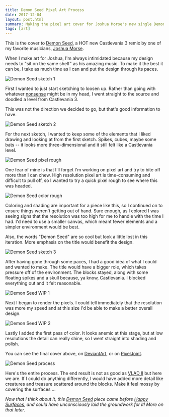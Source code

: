 ```yaml
---
title: Demon Seed Pixel Art Process
date: 2017-12-04
layout: post.html
summary: Making the pixel art cover for Joshua Morse's new single Demon Seed.
tags: [art]
---
```


This is the cover to [Demon Seed](https://joshuamorse.bandcamp.com/album/single-demon-seed-castlevania-3-arrangement), a HOT new Castlevania 3 remix by one of my favorite musicians, [Joshua Morse](http://jmflava.com/#/welcome).

When I make art for Joshua, I'm always intimidated because my design needs to "sit on the same shelf" as his amazing music. To make it the best it can be, I take as much time as I can and put the design through its paces.

![Demon Seed sketch 1](/media/images/post/demon-seed/ds_1_sketch1.jpg)

First I wanted to just start sketching to loosen up. Rather than going with whatever [nonsense](https://richtaur.deviantart.com/art/Kermit-eating-popcorn-with-duck-ears-obviously-671557419) might be in my head, I went straight to the source and doodled a level from Castlevania 3.

This was not the direction we decided to go, but that's good information to have.

![Demon Seed sketch 2](/media/images/post/demon-seed/ds_2_sketch2.jpg)

For the next sketch, I wanted to keep some of the elements that I liked drawing and looking at from the first sketch. Spikes, cubes, maybe some bats -- it looks more three-dimensional and it still felt like a Castlevania level.

![Demon Seed pixel rough](/media/images/post/demon-seed/ds_3_sketch2_pixel_art_rough.jpg)

One fear of mine is that I'll forget I'm working on pixel art and try to bite off more than I can chew. High resolution pixel art is time-consuming and difficult to pull off, so I wanted to try a quick pixel rough to see where this was headed.

![Demon Seed color rough](/media/images/post/demon-seed/ds_4_sketch2_pixel_art_color_rough.jpg)

Coloring and shading are important for a piece like this, so I continued on to ensure things weren't getting out of hand. Sure enough, as I colored I was seeing signs that the resolution was too high for me to handle with the time I had. I'd need to use a smaller canvas, which meant fewer elements and a simpler environment would be best.

Also, the words "Demon Seed" are so cool but look a little lost in this iteration. More emphasis on the title would benefit the design.

![Demon Seed sketch 3](/media/images/post/demon-seed/ds_5_sketch.jpg)

After having gone through some paces, I had a good idea of what I could and wanted to make. The title would have a bigger role, which takes pressure off of the environment. The blocks stayed, along with some floating spikes and a skull because, ya know, Castlevania. I blocked everything out and it felt reasonable.

![Demon Seed WIP 1](/media/images/post/demon-seed/ds_6_wip_1.jpg)

Next I began to render the pixels. I could tell immediately that the resolution was more my speed and at this size I'd be able to make a better overall design.

![Demon Seed WIP 2](/media/images/post/demon-seed/ds_7_wip_2.jpg)

Lastly I added the first pass of color. It looks anemic at this stage, but at low resolutions the detail can really shine, so I went straight into shading and polish.

You can see the final cover above, on [DeviantArt](https://richtaur.deviantart.com/art/Demon-Seed-album-cover-art-714296493), or on [PixelJoint](http://pixeljoint.com/pixelart/116904.htm).

![Demon Seed process](/media/images/post/demon-seed/process.jpg)

Here's the entire process. The end result is not as good as [VLAD II](https://joshuamorse.bandcamp.com/album/vlad-ii) but here we are. If I could do anything differently, I would have added more detail like creatures and treasure scattered around the blocks. Make it feel mossy by covering the surfaces ...

_Now that I think about it, this [Demon Seed](https://joshuamorse.bandcamp.com/album/single-demon-seed-castlevania-3-arrangement) piece came before [Happy Surfaces](/post/happy-surfaces/), and could have unconsciously laid the groundwork for it! More on that later._
